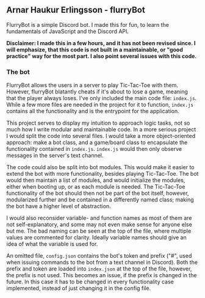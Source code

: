 ## Arnar Haukur Erlingsson - flurryBot
FlurryBot is a simple Discord bot. I made this for fun, to learn the fundamentals of JavaScript and the Discord API.

**Disclaimer: I made this in a few hours, and it has not been revised since. I will emphasize, that this code is not built in a maintainable, or "good practice" way for the most part. I also point several issues with this code.**

### The bot
FlurryBot allows the users in a server to play Tic-Tac-Toe with them. However, flurryBot blatantly cheats if it's about to lose a game, meaning that the player always loses. I've only included the main code file: `index.js`. While a few more files are needed in the project for it to function, `index.js` contains all the functionality and is the entrypoint for the application.

This project serves to display my intuition to approach logic tasks, not so much how I write modular and maintainable code. In a more serious project I would split the code into several files. I would take a more object-oriented approach: make a bot class, and a game/board class to encapsulate the functionality contained in `index.js`. `index.js` would then only observe messages in the server's text channel.

The code could also be split into bot modules. This would make it easier to extend the bot with more functionality, besides playing Tic-Tac-Toe. The bot would then maintain a list of modules, and would initialize the modules, either when booting up, or as each module is needed. The Tic-Tac-Toe functionality of the bot should then not be part of the bot itself, however, modularized further and be contained in a differently named class; making the bot have a higher level of abstraction.

I would also reconsider variable- and function names as most of them are not self-explanatory, and some may not even make sense for anyone else but me. The bad naming can be seen at the top of the file, where multiple values are commented for clarity. Ideally variable names should give an idea of what the variable is used for.

An omitted file, `config.json` contains the bot's token and prefix ("#", used when issuing commands to the bot from a text channel in Discord). Both the prefix and token are loaded into `index.json` at the top of the file, however, the prefix is not used. This becomes an issue, if the prefix is changed in the future. In this case it has to be changed in every functionality case implemented, instead of just changing it in the config file. 
